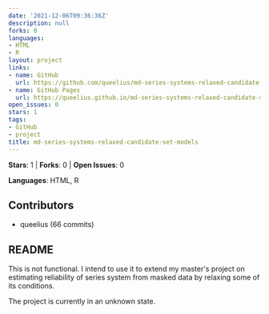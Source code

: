 ```yaml
---
date: '2021-12-06T09:36:36Z'
description: null
forks: 0
languages:
- HTML
- R
layout: project
links:
- name: GitHub
  url: https://github.com/queelius/md-series-systems-relaxed-candidate-set-models
- name: GitHub Pages
  url: https://queelius.github.io/md-series-systems-relaxed-candidate-set-models/
open_issues: 0
stars: 1
tags:
- GitHub
- project
title: md-series-systems-relaxed-candidate-set-models
---
```


**Stars**: 1 | **Forks**: 0 | **Open Issues**: 0

**Languages**: HTML, R

## Contributors
- queelius (66 commits)

## README
This is not functional. I intend to use it to extend my master's project on estimating reliability of series system from masked data by relaxing some of its conditions.

The project is currently in an unknown state.
